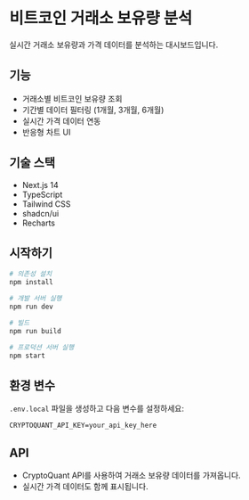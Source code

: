 # 비트코인 거래소 보유량 분석

실시간 거래소 보유량과 가격 데이터를 분석하는 대시보드입니다.

## 기능

- 거래소별 비트코인 보유량 조회
- 기간별 데이터 필터링 (1개월, 3개월, 6개월)
- 실시간 가격 데이터 연동
- 반응형 차트 UI

## 기술 스택

- Next.js 14
- TypeScript
- Tailwind CSS
- shadcn/ui
- Recharts

## 시작하기

```bash
# 의존성 설치
npm install

# 개발 서버 실행
npm run dev

# 빌드
npm run build

# 프로덕션 서버 실행
npm start
```

## 환경 변수

`.env.local` 파일을 생성하고 다음 변수를 설정하세요:

```
CRYPTOQUANT_API_KEY=your_api_key_here
```

## API

- CryptoQuant API를 사용하여 거래소 보유량 데이터를 가져옵니다.
- 실시간 가격 데이터도 함께 표시됩니다.
